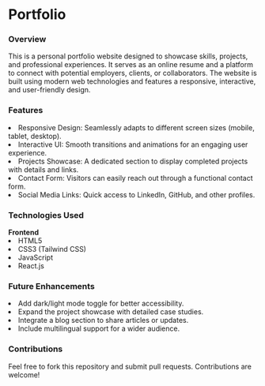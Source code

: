 # Portfolio
<h3>Overview</h3>
This is a personal portfolio website designed to showcase skills, projects, and professional experiences. It serves as an online resume and a platform to connect with potential employers, clients, or collaborators. The website is built using modern web technologies and features a responsive, interactive, and user-friendly design.
<h3>Features</h3>
<li>Responsive Design: Seamlessly adapts to different screen sizes (mobile, tablet, desktop).</li>
<li>Interactive UI: Smooth transitions and animations for an engaging user experience.</li>
<li>Projects Showcase: A dedicated section to display completed projects with details and links.</li>
<li>Contact Form: Visitors can easily reach out through a functional contact form.</li>
<li>Social Media Links: Quick access to LinkedIn, GitHub, and other profiles.</li>
<h3>Technologies Used</h3>
<strong>Frontend</strong>
<li>HTML5</li>
<li>CSS3 (Tailwind CSS)</li>
<li>JavaScript</li>
<li>React.js</li>
<h3>Future Enhancements</h3>
<li>Add dark/light mode toggle for better accessibility.</li>
<li>Expand the project showcase with detailed case studies.</li>
<li>Integrate a blog section to share articles or updates.</li>
<li>Include multilingual support for a wider audience.</li>
<h3>Contributions</h3>

Feel free to fork this repository and submit pull requests. Contributions are welcome!
